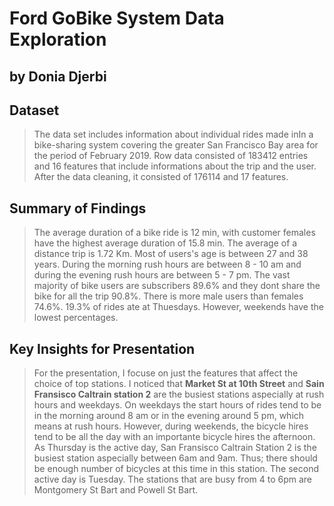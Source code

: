# Ford GoBike System Data Exploration
## by Donia Djerbi


## Dataset

> The data set includes information about individual rides made inIn a bike-sharing system covering the greater San Francisco Bay area for the period of February 2019. Row data consisted of 183412 entries and 16 features that include informations about the trip and the user. After the data cleaning, it consisted of 176114 and 17 features.

## Summary of Findings

> The average duration of a bike ride is 12 min, with customer females have the highest average duration of 15.8 min.
> The average of a distance trip is 1.72 Km.
> Most of users's age is between 27 and 38 years.
> During the morning rush hours are between 8 - 10 am and during the evening rush hours are between 5 - 7 pm. 
> The vast majority of bike users are subscribers 89.6% and they dont share the bike for all the trip 90.8%. There is more male users than females 74.6%.
> 19.3% of rides ate at Thuesdays. However, weekends have the lowest percentages.
> 
## Key Insights for Presentation

> For the presentation, I focuse on just the features that affect the choice of top stations. I noticed that **Market St at 10th Street** and **Sain Fransisco Caltrain station 2** are the busiest stations aspecially at rush hours and weekdays. 
> On weekdays the start hours of rides tend to be in the morning around 8 am or in the evening around 5 pm, which means at rush hours. However, during weekends, the bicycle hires tend to be all the day with an importante bicycle hires the afternoon.
> As Thursday is the active day, San Fransisco Caltrain Station 2 is the busiest station aspecially between 6am and 9am. Thus; there should be enough number of bicycles at this time in this station. The second active day is Tuesday. The stations that are busy from 4 to 6pm are Montgomery St Bart and Powell St Bart.